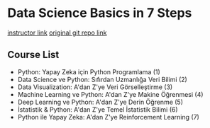 # Data Science Basics in 7 Steps

[instructor link](https://www.udemy.com/user/datai-team/)
[original git repo link](https://github.com/dataiteam/7-ADIMLIK-YAPAY-ZEKA-YOLCULUGU)

## Course List

- Python: Yapay Zeka için Python Programlama (1)
- Data Science ve Python: Sıfırdan Uzmanlığa Veri Bilimi (2)
- Data Visualization: A'dan Z'ye Veri Görselleştirme (3)
- Machine Learning ve Python: A'dan Z'ye Makine Öğrenmesi (4)
- Deep Learning ve Python: A'dan Z'ye Derin Öğrenme (5)
- İstatistik & Python: A'dan Z'ye Temel İstatistik Bilimi (6)
- Python ile Yapay Zeka: A'dan Z'ye Reinforcement Learning (7)